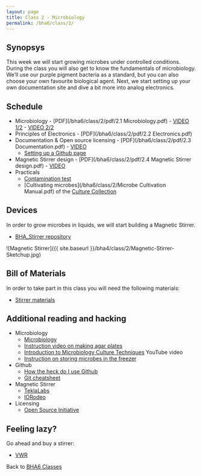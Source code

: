```yaml
---
layout: page
title: Class 2 - Microbiology
permalink: /bha6/class/2/
---
```


## Synopsys

This week we will start growing microbes under controlled conditions. During the class you will also get to know the fundamentals of microbiology. We’ll use our purple pigment bacteria as a standard, but you can also choose your own favourite biological agent. Next, we start setting up your own documentation site and dive a bit more into analog electronics.

## Schedule

* Microbiology - [PDF](/bha6/class/2/pdf/2.1 Microbiology.pdf) - [VIDEO 1/2](https://vimeo.com/316055370) - [VIDEO 2/2](https://vimeo.com/316071909)
* Principles of Electronics - [PDF](/bha6/class/2/pdf/2.2 Electronics.pdf)
* Documentation & Open source licensing - [PDF](/bha6/class/2/pdf/2.3 Documentation.pdf) - [VIDEO](https://vimeo.com/316083176)
  * [Setting up a Github page](https://github.com/BioHackAcademy/BHA_DocumentationSite)
* Magnetic Stirrer design - [PDF](/bha6/class/2/pdf/2.4 Magnetic Stirrer design.pdf) - [VIDEO](https://vimeo.com/316095816)
* Practicals
  * [Contamination test](/bha6/class/2/contamination-test/)
  * [Cultivating microbes](/bha6/class/2/Microbe Cultivation Manual.pdf) of the [Culture Collection](/bha6/organisms/)


## Devices

In order to grow microbes in liquids, we will start building a Magnetic Stirrer.

* [BHA_Stirrer repository](https://github.com/BioHackAcademy/BHA_Stirrer)

![Magnetic Stirrer]({{ site.baseurl }}/bha4/class/2/Magnetic-Stirrer-Sketchup.jpg)

## Bill of Materials

In order to take part in this class you will need the following materials:

* [Stirrer materials](https://github.com/BioHackAcademy/BHA_Stirrer/blob/master/BoM.md)

## Additional reading and hacking

* Microbiology
  * [Microbiology](http://education-portal.com/academy/course/microbiology-course.html)
  * [Instruction video on making agar plates](https://vimeo.com/193707826)
  * [Introduction to Microbiology Culture Techniques](https://www.youtube.com/watch?v=Et1v8EQP10U) YouTube video
  * [Instruction on storing microbes in the freezer](https://www.youtube.com/watch?v=sxJmmpaOvNU)
* Github
  * [How the heck do I use Github](http://lifehacker.com/5983680/how-the-heck-do-i-use-github)
  * [Git cheatsheet](http://rogerdudler.github.io/git-guide/)
* Magnetic Stirrer
  * [TeklaLabs](http://www.teklalabs.org/magnetic-stirrer/)
  * [IORodeo](http://public.iorodeo.com/docs/stir_plate/)
* Licensing
  * [Open Source Initiative](https://opensource.org/licenses/category)

## Feeling lazy?

Go ahead and buy a stirrer:

* [VWR](https://us.vwr.com/store/catalog/category.jsp?id=597830)

Back to [BHA6 Classes](/bha6/classes/)
